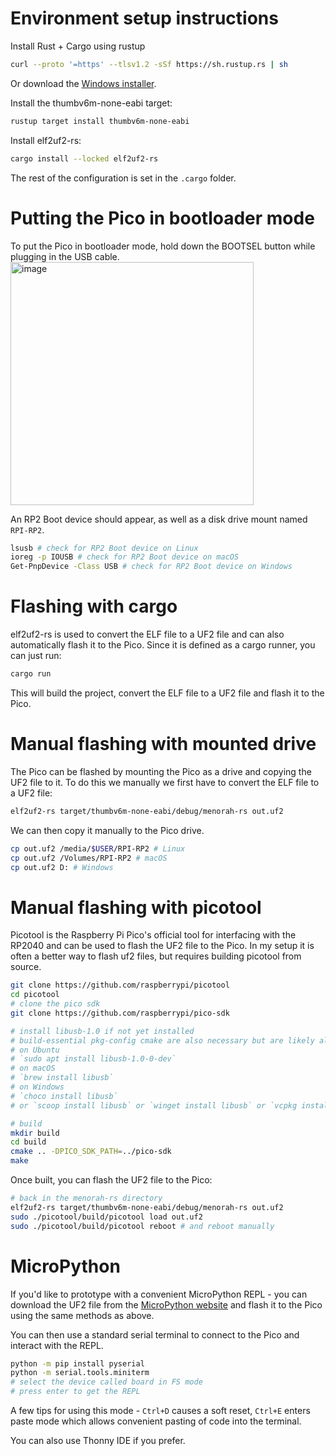 # Environment setup instructions
Install Rust + Cargo using rustup
```bash 
curl --proto '=https' --tlsv1.2 -sSf https://sh.rustup.rs | sh
```
Or download the [Windows installer](https://win.rustup.rs/x86_64).

Install the thumbv6m-none-eabi target:
```bash
rustup target install thumbv6m-none-eabi
```

Install elf2uf2-rs:
```bash
cargo install --locked elf2uf2-rs
```

The rest of the configuration is set in the `.cargo` folder.

# Putting the Pico in bootloader mode
To put the Pico in bootloader mode, hold down the BOOTSEL button while plugging in the USB cable.
<img width="389" alt="image" src="https://github.com/user-attachments/assets/4f5b179f-2378-4bcf-9402-324859ec2c88">

An RP2 Boot device should appear, as well as a disk drive mount named `RPI-RP2`.
```bash
lsusb # check for RP2 Boot device on Linux
ioreg -p IOUSB # check for RP2 Boot device on macOS
Get-PnpDevice -Class USB # check for RP2 Boot device on Windows
```

# Flashing with cargo
elf2uf2-rs is used to convert the ELF file to a UF2 file and can also automatically flash it to the Pico.
Since it is defined as a cargo runner, you can just run:
```bash
cargo run
```
This will build the project, convert the ELF file to a UF2 file and flash it to the Pico.

# Manual flashing with mounted drive
The Pico can be flashed by mounting the Pico as a drive and copying the UF2 file to it.
To do this we manually we first have to convert the ELF file to a UF2 file:
```bash
elf2uf2-rs target/thumbv6m-none-eabi/debug/menorah-rs out.uf2
```
We can then copy it manually to the Pico drive.
```bash
cp out.uf2 /media/$USER/RPI-RP2 # Linux
cp out.uf2 /Volumes/RPI-RP2 # macOS
cp out.uf2 D: # Windows
``` 

# Manual flashing with picotool
Picotool is the Raspberry Pi Pico's official tool for interfacing with the RP2040 and can be used to flash the UF2 file to the Pico.
In my setup it is often a better way to flash uf2 files, but requires building picotool from source.
```bash
git clone https://github.com/raspberrypi/picotool
cd picotool
# clone the pico sdk
git clone https://github.com/raspberrypi/pico-sdk

# install libusb-1.0 if not yet installed
# build-essential pkg-config cmake are also necessary but are likely already installed
# on Ubuntu
# `sudo apt install libusb-1.0-0-dev`
# on macOS
# `brew install libusb`
# on Windows
# `choco install libusb`
# or `scoop install libusb` or `winget install libusb` or `vcpkg install libusb`, whatever is your package manager

# build
mkdir build
cd build
cmake .. -DPICO_SDK_PATH=../pico-sdk
make
```

Once built, you can flash the UF2 file to the Pico:
```bash
# back in the menorah-rs directory
elf2uf2-rs target/thumbv6m-none-eabi/debug/menorah-rs out.uf2
sudo ./picotool/build/picotool load out.uf2
sudo ./picotool/build/picotool reboot # and reboot manually
```

# MicroPython
If you'd like to prototype with a convenient MicroPython REPL - you can download the UF2 file from the [MicroPython website](https://micropython.org/download/RPI_PICO/) and flash it to the Pico using the same methods as above.

You can then use a standard serial terminal to connect to the Pico and interact with the REPL.
```bash
python -m pip install pyserial
python -m serial.tools.miniterm 
# select the device called board in FS mode
# press enter to get the REPL
```

A few tips for using this mode - 
`Ctrl+D` causes a soft reset, `Ctrl+E` enters paste mode which allows convenient pasting of code into the terminal.

You can also use Thonny IDE if you prefer.

